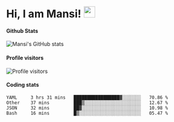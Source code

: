 # Hi, I am Mansi! <img src="https://user-images.githubusercontent.com/1303154/88677602-1635ba80-d120-11ea-84d8-d263ba5fc3c0.gif" width="30px">

#### Github Stats

![Mansi's GitHub stats](https://github-readme-stats.vercel.app/api?username=mansikulkarni96&theme=tokyonight&count_private=true&show_icons=true&hide=contribs)

#### Profile visitors

![Profile visitors](https://visitor-badge.glitch.me/badge?page_id=page.id&left_color=grey&right_color=blue)

#### Coding stats

<!--START_SECTION:waka-->
```text
YAML     3 hrs 31 mins   █████████████████▓░░░░░░░   70.86 % 
Other    37 mins         ███▒░░░░░░░░░░░░░░░░░░░░░   12.67 % 
JSON     32 mins         ██▓░░░░░░░░░░░░░░░░░░░░░░   10.98 % 
Bash     16 mins         █▒░░░░░░░░░░░░░░░░░░░░░░░   05.47 % 
```
<!--END_SECTION:waka-->
